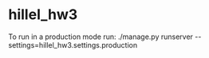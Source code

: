 # hillel_hw3

To run in a production mode run:
./manage.py runserver --settings=hillel_hw3.settings.production